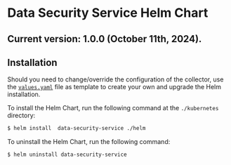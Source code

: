 # Data Security Service Helm Chart

## Current version: 1.0.0 (October 11th, 2024).

## Installation

Should you need to change/override the configuration of the collector, use the [`values.yaml`](helm/values.yaml) file as template to create your own and upgrade the Helm installation.

To install the Helm Chart, run the following command at the `./kubernetes` directory:

```bash
$ helm install  data-security-service ./helm
```

To uninstall the Helm Chart, run the following command:

```bash
$ helm uninstall data-security-service
```